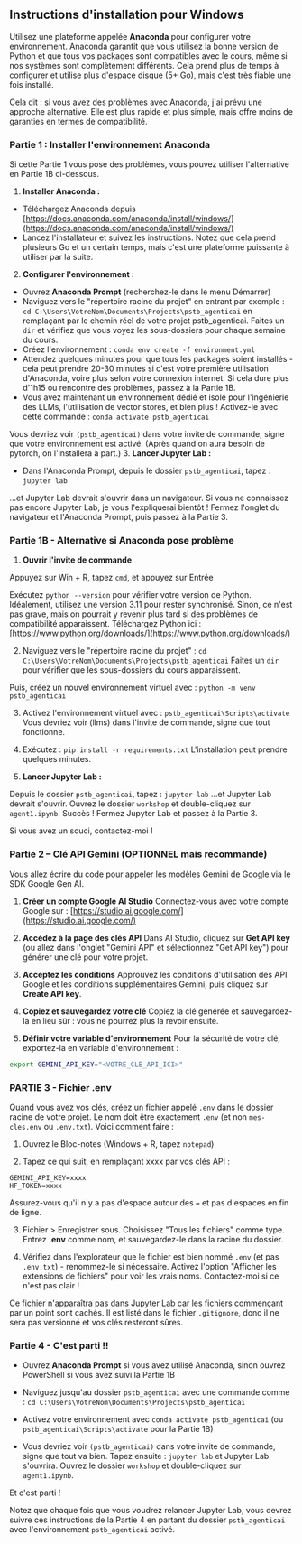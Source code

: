 ## Instructions d'installation pour Windows

Utilisez une plateforme appelée **Anaconda** pour configurer votre environnement. Anaconda garantit que vous utilisez la bonne version de Python et que tous vos packages sont compatibles avec le cours, même si nos systèmes sont complètement différents. Cela prend plus de temps à configurer et utilise plus d'espace disque (5+ Go), mais c'est très fiable une fois installé.

Cela dit : si vous avez des problèmes avec Anaconda, j'ai prévu une approche alternative. Elle est plus rapide et plus simple, mais offre moins de garanties en termes de compatibilité.

### Partie 1 : Installer l'environnement Anaconda

Si cette Partie 1 vous pose des problèmes, vous pouvez utiliser l'alternative en Partie 1B ci-dessous.

1. **Installer Anaconda :**

* Téléchargez Anaconda depuis [https://docs.anaconda.com/anaconda/install/windows/](https://docs.anaconda.com/anaconda/install/windows/)
* Lancez l'installateur et suivez les instructions. Notez que cela prend plusieurs Go et un certain temps, mais c'est une plateforme puissante à utiliser par la suite.

2. **Configurer l'environnement :**

* Ouvrez **Anaconda Prompt** (recherchez-le dans le menu Démarrer)
* Naviguez vers le "répertoire racine du projet" en entrant par exemple : `cd C:\Users\VotreNom\Documents\Projects\pstb_agenticai` en remplaçant par le chemin réel de votre projet pstb_agenticai. Faites un `dir` et vérifiez que vous voyez les sous-dossiers pour chaque semaine du cours.
* Créez l'environnement : `conda env create -f environment.yml`
* Attendez quelques minutes pour que tous les packages soient installés - cela peut prendre 20-30 minutes si c'est votre première utilisation d'Anaconda, voire plus selon votre connexion internet. Si cela dure plus d'1h15 ou rencontre des problèmes, passez à la Partie 1B.
* Vous avez maintenant un environnement dédié et isolé pour l'ingénierie des LLMs, l'utilisation de vector stores, et bien plus ! Activez-le avec cette commande : `conda activate pstb_agenticai`

Vous devriez voir `(pstb_agenticai)` dans votre invite de commande, signe que votre environnement est activé.
(Après quand on aura besoin de pytorch, on l'installera à part.)
3. **Lancer Jupyter Lab :**

* Dans l'Anaconda Prompt, depuis le dossier `pstb_agenticai`, tapez : `jupyter lab`

...et Jupyter Lab devrait s'ouvrir dans un navigateur. Si vous ne connaissez pas encore Jupyter Lab, je vous l'expliquerai bientôt ! Fermez l'onglet du navigateur et l'Anaconda Prompt, puis passez à la Partie 3.

### Partie 1B - Alternative si Anaconda pose problème

1. **Ouvrir l'invite de commande**

Appuyez sur Win + R, tapez `cmd`, et appuyez sur Entrée

Exécutez `python --version` pour vérifier votre version de Python. Idéalement, utilisez une version 3.11 pour rester synchronisé.
Sinon, ce n'est pas grave, mais on pourrait y revenir plus tard si des problèmes de compatibilité apparaissent.
Téléchargez Python ici :
[https://www.python.org/downloads/](https://www.python.org/downloads/)

2. Naviguez vers le "répertoire racine du projet" :
   `cd C:\Users\VotreNom\Documents\Projects\pstb_agenticai`
   Faites un `dir` pour vérifier que les sous-dossiers du cours apparaissent.

Puis, créez un nouvel environnement virtuel avec :
`python -m venv pstb_agenticai`

3. Activez l'environnement virtuel avec :
   `pstb_agenticai\Scripts\activate`
   Vous devriez voir (llms) dans l'invite de commande, signe que tout fonctionne.

4. Exécutez : `pip install -r requirements.txt`
   L'installation peut prendre quelques minutes.

5. **Lancer Jupyter Lab :**

Depuis le dossier `pstb_agenticai`, tapez : `jupyter lab`
...et Jupyter Lab devrait s'ouvrir. Ouvrez le dossier `workshop` et double-cliquez sur `agent1.ipynb`. Succès ! Fermez Jupyter Lab et passez à la Partie 3.

Si vous avez un souci, contactez-moi !

### Partie 2 – Clé API Gemini (OPTIONNEL mais recommandé)

Vous allez écrire du code pour appeler les modèles Gemini de Google via le SDK Google Gen AI.

1. **Créer un compte Google AI Studio**
   Connectez-vous avec votre compte Google sur : [https://studio.ai.google.com/](https://studio.ai.google.com/)

2. **Accédez à la page des clés API**
   Dans AI Studio, cliquez sur **Get API key** (ou allez dans l'onglet "Gemini API" et sélectionnez "Get API key") pour générer une clé pour votre projet.

3. **Acceptez les conditions**
   Approuvez les conditions d'utilisation des API Google et les conditions supplémentaires Gemini, puis cliquez sur **Create API key**.

4. **Copiez et sauvegardez votre clé**
   Copiez la clé générée et sauvegardez-la en lieu sûr : vous ne pourrez plus la revoir ensuite.

5. **Définir votre variable d'environnement**
   Pour la sécurité de votre clé, exportez-la en variable d'environnement :

```bash
export GEMINI_API_KEY="<VOTRE_CLE_API_ICI>"
```

### PARTIE 3 - Fichier .env

Quand vous avez vos clés, créez un fichier appelé `.env` dans le dossier racine de votre projet. Le nom doit être exactement `.env` (et non `mes-cles.env` ou `.env.txt`). Voici comment faire :

1. Ouvrez le Bloc-notes (Windows + R, tapez `notepad`)

2. Tapez ce qui suit, en remplaçant xxxx par vos clés API :

```
GEMINI_API_KEY=xxxx
HF_TOKEN=xxxx
```

Assurez-vous qu'il n'y a pas d'espace autour des `=` et pas d'espaces en fin de ligne.

3. Fichier > Enregistrer sous. Choisissez "Tous les fichiers" comme type. Entrez **.env** comme nom, et sauvegardez-le dans la racine du dossier.

4. Vérifiez dans l'explorateur que le fichier est bien nommé `.env` (et pas `.env.txt`) - renommez-le si nécessaire. Activez l'option "Afficher les extensions de fichiers" pour voir les vrais noms. Contactez-moi si ce n'est pas clair !

Ce fichier n'apparaîtra pas dans Jupyter Lab car les fichiers commençant par un point sont cachés. Il est listé dans le fichier `.gitignore`, donc il ne sera pas versionné et vos clés resteront sûres.

### Partie 4 - C'est parti !!

* Ouvrez **Anaconda Prompt** si vous avez utilisé Anaconda, sinon ouvrez PowerShell si vous avez suivi la Partie 1B

* Naviguez jusqu'au dossier `pstb_agenticai` avec une commande comme : `cd C:\Users\VotreNom\Documents\Projects\pstb_agenticai`

* Activez votre environnement avec `conda activate pstb_agenticai` (ou `pstb_agenticai\Scripts\activate` pour la Partie 1B)

* Vous devriez voir `(pstb_agenticai)` dans votre invite de commande, signe que tout va bien. Tapez ensuite : `jupyter lab` et Jupyter Lab s'ouvrira. Ouvrez le dossier `workshop` et double-cliquez sur `agent1.ipynb`.

Et c'est parti !

Notez que chaque fois que vous voudrez relancer Jupyter Lab, vous devrez suivre ces instructions de la Partie 4 en partant du dossier `pstb_agenticai` avec l'environnement `pstb_agenticai` activé.